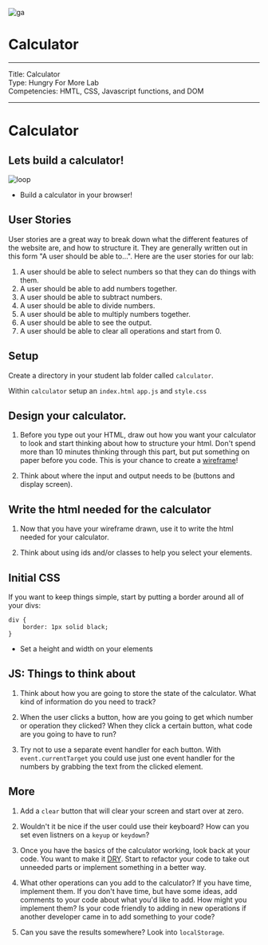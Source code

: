 ![ga](../../../ga_cog.png)

# Calculator

---
Title: Calculator <br>
Type: Hungry For More Lab <br>
Competencies: HMTL, CSS, Javascript functions, and DOM<br>

---

# Calculator

## Lets build a calculator!
![loop](https://i.imgur.com/LxaKMCj.png)

- Build a calculator in your browser!

## User Stories

User stories are a great way to break down what the different features of the website are, and how to structure it. They are generally written out in this form "A user should be able to...". Here are the user stories for our lab:

1. A user should be able to select numbers so that they can do things with them.
2. A user should be able to add numbers together.
3. A user should be able to subtract numbers.
4. A user should be able to divide numbers.
5. A user should be able to multiply numbers together.
6. A user should be able to see the output.
7. A user should be able to clear all operations and start from 0.


## Setup

Create a directory in your student lab folder called `calculator`.

Within `calculator` setup an `index.html` `app.js` and `style.css`



## Design your calculator.

1. Before you type out your HTML, draw out how you want your calculator to look and start thinking about how to structure your html. Don't spend more than 10 minutes thinking through this part, but put something on paper before you code. This is your chance to create a [wireframe](http://www.creativebloq.com/web-design/jargon-wireframes-mockups-prototypes-51514898)!

2. Think about where the input and output needs to be (buttons and display screen).

## Write the html needed for the calculator

1. Now that you have your wireframe drawn, use it to write the html needed for your calculator.

2. Think about using ids and/or classes to help you select your elements.


## Initial CSS

If you want to keep things simple, start by putting a border around all of your divs:

```
div {
    border: 1px solid black;
}
```

- Set a height and width on your elements


## JS: Things to think about

1. Think about how you are going to store the state of the calculator. What kind of information do you need to track?

2. When the user clicks a button, how are you going to get which number or operation they clicked? When they click a certain button, what code are you going to have to run?

3. Try not to use a separate event handler for each button. With `event.currentTarget` you could use just one event handler for the numbers by grabbing the text from the clicked element.



## More

1. Add a `clear` button that will clear your screen and start over at zero.

2. Wouldn't it be nice if the user could use their keyboard? How can you set even listners on a `keyup` or `keydown`?

3. Once you have the basics of the calculator working, look back at your code. You want to make it [DRY](https://en.wikipedia.org/wiki/Don%27t_repeat_yourself).  Start to refactor your code to take out unneeded parts or implement something in a better way.

4. What other operations can you add to the calculator? If you have time, implement them. If you don't have time, but have some ideas, add comments to your code about what you'd like to add. How might you implement them? Is your code friendly to adding in new operations if another developer came in to add something to your code?

5. Can you save the results somewhere? Look into `localStorage`.
 